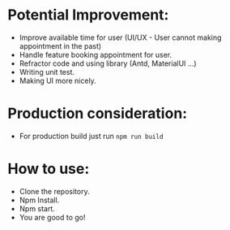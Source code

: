 # Potential Improvement:
 - Improve available time for user (UI/UX - User cannot making appointment in the past)
 - Handle feature booking appointment for user.
 - Refractor code and using library (Antd, MaterialUI ...)
 - Writing unit test.
 - Making UI more nicely.
# Production consideration:
 - For production build just run ```npm run build```
# How to use:
 - Clone the repository.
 - Npm Install.
 - Npm start.
 - You are good to go!

